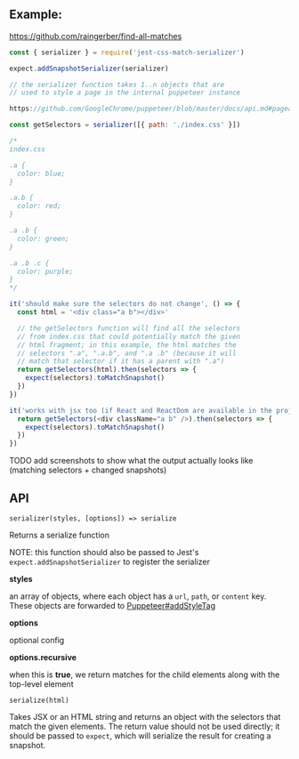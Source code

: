 ## Example:
https://github.com/raingerber/find-all-matches
```js
const { serializer } = require('jest-css-match-serializer')

expect.addSnapshotSerializer(serializer)

// the serializer function takes 1..n objects that are
// used to style a page in the internal puppeteer instance

https://github.com/GoogleChrome/puppeteer/blob/master/docs/api.md#pageaddstyletagoptions

const getSelectors = serializer([{ path: './index.css' }])

/*
index.css

.a {
  color: blue;
}

.a.b {
  color: red;
}

.a .b {
  color: green;
}

.a .b .c {
  color: purple;
}
*/

it('should make sure the selectors do not change', () => {
  const html = '<div class="a b"></div>'

  // the getSelectors function will find all the selectors
  // from index.css that could potentially match the given 
  // html fragment; in this example, the html matches the
  // selectors ".a", ".a.b", and ".a .b" (because it will
  // match that selector if it has a parent with ".a")
  return getSelectors(html).then(selectors => {
    expect(selectors).toMatchSnapshot()
  })
})

it('works with jsx too (if React and ReactDom are available in the project)', () => {
  return getSelectors(<div className="a b" />).then(selectors => {
    expect(selectors).toMatchSnapshot()
  })
})
```

TODO add screenshots to show what the output actually looks like (matching selectors + changed snapshots)


## API

`serializer(styles, [options]) => serialize`

Returns a serialize function

NOTE: this function should also be passed to Jest's `expect.addSnapshotSerializer` to register the serializer

**styles**

an array of objects, where each object has a `url`, `path`, or `content` key. These objects are forwarded to [Puppeteer#addStyleTag](https://github.com/GoogleChrome/puppeteer/blob/master/docs/api.md#pageaddstyletagoptions)

**options**

optional config

**options.recursive**

when this is **true**, we return matches for the child elements along with the top-level element

`serialize(html)`

Takes JSX or an HTML string and returns an object with the selectors that match the given elements. The return value should not be used directly; it should be passed to `expect`, which will serialize the result for creating a snapshot.
